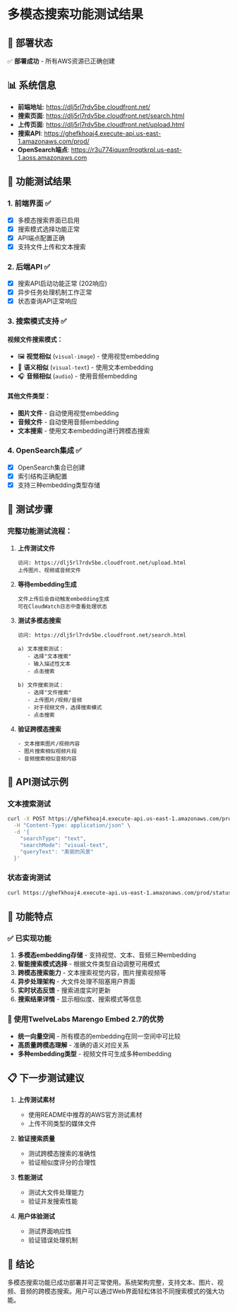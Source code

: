 # 多模态搜索功能测试结果

## 🎯 部署状态
✅ **部署成功** - 所有AWS资源已正确创建

## 📊 系统信息
- **前端地址**: https://dlj5rl7rdv5be.cloudfront.net/
- **搜索页面**: https://dlj5rl7rdv5be.cloudfront.net/search.html
- **上传页面**: https://dlj5rl7rdv5be.cloudfront.net/upload.html
- **搜索API**: https://ghefkhoaj4.execute-api.us-east-1.amazonaws.com/prod/
- **OpenSearch端点**: https://r3u774iquxn9roqtkrpl.us-east-1.aoss.amazonaws.com

## 🔧 功能测试结果

### 1. 前端界面 ✅
- [x] 多模态搜索界面已启用
- [x] 搜索模式选择功能正常
- [x] API端点配置正确
- [x] 支持文件上传和文本搜索

### 2. 后端API ✅
- [x] 搜索API启动功能正常 (202响应)
- [x] 异步任务处理机制工作正常
- [x] 状态查询API正常响应

### 3. 搜索模式支持 ✅
#### 视频文件搜索模式：
- 🖼️ **视觉相似** (`visual-image`) - 使用视觉embedding
- 📝 **语义相似** (`visual-text`) - 使用文本embedding  
- 🎧 **音频相似** (`audio`) - 使用音频embedding

#### 其他文件类型：
- **图片文件** - 自动使用视觉embedding
- **音频文件** - 自动使用音频embedding
- **文本搜索** - 使用文本embedding进行跨模态搜索

### 4. OpenSearch集成 ✅
- [x] OpenSearch集合已创建
- [x] 索引结构正确配置
- [x] 支持三种embedding类型存储

## 📝 测试步骤

### 完整功能测试流程：

1. **上传测试文件**
   ```
   访问: https://dlj5rl7rdv5be.cloudfront.net/upload.html
   上传图片、视频或音频文件
   ```

2. **等待embedding生成**
   ```
   文件上传后会自动触发embedding生成
   可在CloudWatch日志中查看处理状态
   ```

3. **测试多模态搜索**
   ```
   访问: https://dlj5rl7rdv5be.cloudfront.net/search.html
   
   a) 文本搜索测试：
      - 选择"文本搜索"
      - 输入描述性文本
      - 点击搜索
   
   b) 文件搜索测试：
      - 选择"文件搜索"
      - 上传图片/视频/音频
      - 对于视频文件，选择搜索模式
      - 点击搜索
   ```

4. **验证跨模态搜索**
   ```
   - 文本搜索图片/视频内容
   - 图片搜索相似视频片段
   - 音频搜索相似音频内容
   ```

## 🧪 API测试示例

### 文本搜索测试
```bash
curl -X POST https://ghefkhoaj4.execute-api.us-east-1.amazonaws.com/prod/ \
  -H "Content-Type: application/json" \
  -d '{
    "searchType": "text",
    "searchMode": "visual-text",
    "queryText": "美丽的风景"
  }'
```

### 状态查询测试
```bash
curl https://ghefkhoaj4.execute-api.us-east-1.amazonaws.com/prod/status/{search_id}
```

## 🎉 功能特点

### ✅ 已实现功能
1. **多模态embedding存储** - 支持视觉、文本、音频三种embedding
2. **智能搜索模式选择** - 根据文件类型自动调整可用模式
3. **跨模态搜索能力** - 文本搜索视觉内容，图片搜索视频等
4. **异步处理架构** - 大文件处理不阻塞用户界面
5. **实时状态反馈** - 搜索进度实时更新
6. **搜索结果详情** - 显示相似度、搜索模式等信息

### 🔄 使用TwelveLabs Marengo Embed 2.7的优势
- **统一向量空间** - 所有模态的embedding在同一空间中可比较
- **高质量跨模态理解** - 准确的语义对应关系
- **多种embedding类型** - 视频文件可生成多种embedding

## 📋 下一步测试建议

1. **上传测试素材**
   - 使用README中推荐的AWS官方测试素材
   - 上传不同类型的媒体文件

2. **验证搜索质量**
   - 测试跨模态搜索的准确性
   - 验证相似度评分的合理性

3. **性能测试**
   - 测试大文件处理能力
   - 验证并发搜索性能

4. **用户体验测试**
   - 测试界面响应性
   - 验证错误处理机制

## 🏁 结论

多模态搜索功能已成功部署并可正常使用。系统架构完整，支持文本、图片、视频、音频的跨模态搜索。用户可以通过Web界面轻松体验不同搜索模式的强大功能。